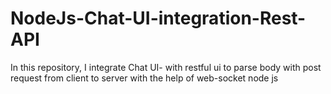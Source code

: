 # NodeJs-Chat-UI-integration-Rest-API
In this repository, I integrate  Chat UI- with restful ui to parse body with post request from client to server with the help of web-socket node js 
